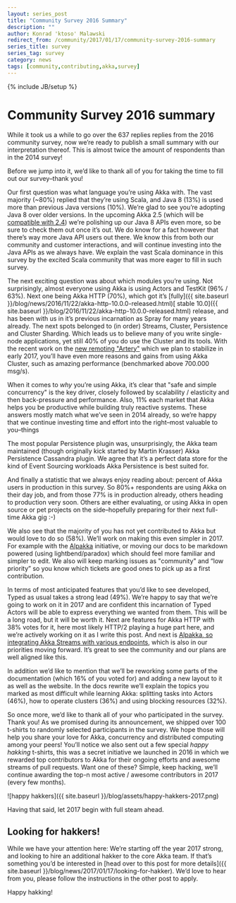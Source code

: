 ```yaml
---
layout: series_post
title: "Community Survey 2016 Summary"
description: ""
author: Konrad 'ktoso' Malawski
redirect_from: /community/2017/01/17/community-survey-2016-summary
series_title: survey
series_tag: survey
category: news
tags: [community,contributing,akka,survey]
---
```

{% include JB/setup %}

# Community Survey 2016 summary

While it took us a while to go over the 637 replies replies from the 2016 community survey, now we’re ready to publish a small summary with our interpretation thereof. This is almost twice the amount of respondents than in the 2014 survey!

Before we jump into it, we’d like to thank all of you for taking the time to fill out our survey–thank you!

Our first question was what language you’re using Akka with. The vast majority (~80%) replied that they’re using Scala, and Java 8 (13%) is used more than previous Java versions (10%). We’re glad to see you’re adopting Java 8 over older versions. In the upcoming Akka 2.5 (which will be [compatible with 2.4](http://doc.akka.io/docs/akka/2.4/common/binary-compatibility-rules.html)) we’re polishing up our Java 8 APIs even more, so be sure to check them out once it’s out. We do know for a fact however that there’s way more Java API users out there. We know this from both our community and customer interactions, and will continue investing into the Java APIs as we always have. We explain the vast Scala dominance in this survey by the excited Scala community that was more eager to fill in such survey.

The next exciting question was about which modules you’re using. Not surprisingly, almost everyone using Akka is using Actors and TestKit (96% / 63%). Next one being Akka HTTP (70%), which got it’s [fully]({{ site.baseurl }}/blog/news/2016/11/22/akka-http-10.0.0-released.html)[ stable 10.0]({{ site.baseurl }}/blog/2016/11/22/akka-http-10.0.0-released.html) release, and has been with us in it’s previous incarnation as Spray for many years already. The next spots belonged to (in order) Streams, Cluster, Persistence and Cluster Sharding. Which leads us to believe many of you write single-node applications, yet still 40% of you do use the Cluster and its tools. With the recent work on the [new remoting "Artery"](http://doc.akka.io/docs/akka/2.4/scala/remoting-artery.html) which we plan to stabilize in early 2017, you’ll have even more reasons and gains from using Akka Cluster, such as amazing performance (benchmarked above 700.000 msg/s).

When it comes to *why* you’re using Akka, it’s clear that "safe and simple concurrency" is the key driver, closely followed by scalability / elasticity and then back-pressure and performance. Also, 11% each market that Akka helps you be productive while building truly reactive systems. These answers mostly match what we’ve seen in 2014 already, so we’re happy that we continue investing time and effort into the right–most valuable to you–things

The most popular Persistence plugin was, unsurprisingly, the Akka team maintained (though originally kick started by Martin Krasser) Akka Persistence Cassandra plugin. We agree that it’s a perfect data store for the kind of Event Sourcing workloads Akka Persistence is best suited for.

And finally a statistic that we always enjoy reading about: percent of Akka users in production in this survey. So 80%+ respondents are using Akka on their day job, and from those 77% is in production already, others heading to production very soon. Others are either evaluating, or using Akka in open source or pet projects on the side–hopefully preparing for their next full-time Akka gig :-)

We also see that the majority of you has not yet contributed to Akka but would love to do so (58%). We’ll work on making this even simpler in 2017. For example with the [Alpakka](https://github.com/akka/alpakka) initiative, or moving our docs to be markdown powered (using lightbend/paradox) which should feel more familiar and simpler to edit. We also will keep marking issues as "community" and “low priority” so you know which tickets are good ones to pick up as a first contribution.

In terms of most anticipated features that you’d like to see developed, Typed as usual takes a strong lead (49%). We’re happy to say that we’re going to work on it in 2017 and are confident this incarnation of Typed Actors will be able to express everything we wanted from them. This will be a long road, but it will be worth it. Next are features for Akka HTTP with 38% votes for it, here most likely HTTP/2 playing a huge part here, and we’re actively working on it as I write this post. And next is [Alpakka](https://github.com/akka/alpakka)[, so integrating Akka Streams with various endpoints](https://github.com/akka/alpakka), which is also in our priorities moving forward. It’s great to see the community and our plans are well aligned like this.

In addition we’d like to mention that we’ll be reworking some parts of the documentation (which 16% of you voted for) and adding a new layout to it as well as the website. In the docs rewrite we’ll explain the topics you marked as most difficult while learning Akka: splitting tasks into Actors (46%), how to operate clusters (36%) and using blocking resources (32%).

So once more, we’d like to thank all of your who participated in the survey. Thank you! As we promised during its announcement, we shipped over 100 t-shirts to randomly selected participants in the survey. 
We hope those will help you share your love for Akka, concurrency and distributed computing among your peers! 
You’ll notice we also sent out a few special *happy hakking* t-shirts, this was a secret initiative we launched in 2016 in which we rewarded top contributors to Akka for their ongoing efforts and awesome streams of pull requests. Want one of these? Simple, keep hacking, we’ll continue awarding the top-n most active / awesome contributors in 2017 (every few months).

![happy hakkers]({{ site.baseurl }}/blog/assets/happy-hakkers-2017.png)

Having that said, let 2017 begin with full steam ahead.

## Looking for hakkers!

While we have your attention here: We’re starting off the year 2017 strong, and looking to hire an additional hakker to the core Akka team. If that’s something you’d be interested in [head over to this post for more details]({{ site.baseurl }}/blog/news/2017/01/17/looking-for-hakker). We’d love to hear from you, please follow the instructions in the other post to apply.

Happy hakking!
